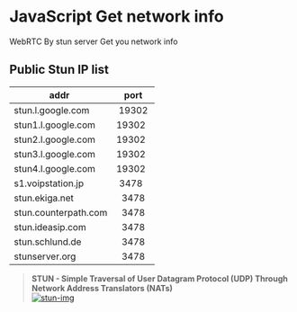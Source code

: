 # JavaScript Get network info
WebRTC By stun server Get you network info
## Public Stun IP list

| addr  | port|
| ---------- | :-----------:|
| stun.l.google.com   | 19302   |
| stun1.l.google.com   | 19302   |
| stun2.l.google.com   | 19302   |
| stun3.l.google.com   | 19302   |
| stun4.l.google.com   | 19302   |
| s1.voipstation.jp   | 3478   |
| stun.ekiga.net   | 3478   |
| stun.counterpath.com   | 3478   |
| stun.ideasip.com   | 3478   |
| stun.schlund.de   | 3478   |
| stunserver.org   | 3478   |

> **STUN - Simple Traversal of User Datagram Protocol (UDP) Through Network Address Translators (NATs)**  
[![stun-img]](https://en.wikipedia.org/wiki/STUN)
  
[stun-img]:https://raw.githubusercontent.com/LJea/Get_IP/master/STUN.png



